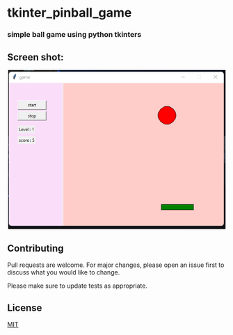 # tkinter_pinball_game

### simple ball game using python tkinters 


## Screen shot:

<!-- ![screenshot](https://raw.githubusercontent.com/chsanjay920/Tic-Tac-Toe-AI/main/images/Screenshop.png?raw=true) -->
<p align="center">
  <img src="https://raw.githubusercontent.com/chsanjay920/tkinter_pinball_game/main/images/game.png" alt="screenshot" width="500px" >
</p>
</a>


## Contributing
Pull requests are welcome. For major changes, please open an issue first to discuss what you would like to change.

Please make sure to update tests as appropriate.

## License
[MIT](https://github.com/chsanjay920/tkinter_pinball_game/blob/main/LICENSE)

